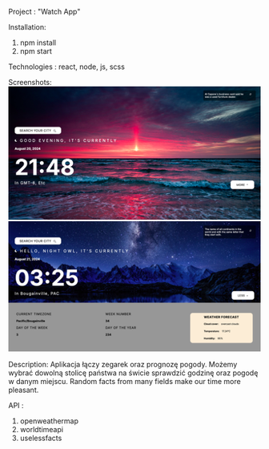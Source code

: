 Project : "Watch App"

Installation:
1. npm install
2. npm start

Technologies : react, node, js, scss

Screenshots:
![Screenshot](./screenshots/screenshot1.png)
![Screenshot](./screenshots/screenshot2.png)

Description:
Aplikacja łączy zegarek oraz prognozę pogody. Możemy wybrać dowolną stolicę państwa na świcie sprawdzić godzinę oraz pogodę w danym miejscu. Random facts from many fields make our time more pleasant.

API :
1. openweathermap
2. worldtimeapi
3. uselessfacts
